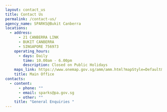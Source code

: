 ```yaml
---
layout: contact_us
title: Contact Us
permalink: /contact-us/
agency_name: SPARKS@Bukit Canberra
locations:
  - address:
      - 21 CANBERRA LINK
      - BUKIT CANBERRA
      - SINGAPORE 756973
    operating_hours:
      - days: Daily
        time: 10.00am - 6.00pm
        description: Closed on Public Holidays
    maps_link: https://www.onemap.gov.sg/amm/amm.html?mapStyle=Default&zoomLevel=15&marker=latLng:1.44826336410158,103.82276363189!colour:red&popupWidth=200
    title: Main Office
contacts:
  - content:
      - phone: ""
      - email: sparks@pa.gov.sg
      - other: ""
    title: "General Enquiries "
---
```

